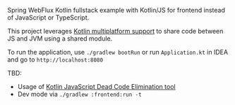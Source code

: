 Spring WebFlux Kotlin fullstack example with Kotlin/JS for frontend instead of JavaScript or TypeScript.

This project leverages [Kotlin multiplatform support](http://kotlinlang.org/docs/reference/multiplatform.html)
to share code between JS and JVM using a shared module.

To run the application, use `./gradlew bootRun` or run `Application.kt` in IDEA and go to `http://localhost:8080`

TBD: 
- Usage of [Kotlin JavaScript Dead Code Elimination tool](https://kotlinlang.org/docs/reference/javascript-dce.html)
- Dev mode via `./gradlew :frontend:run -t`
